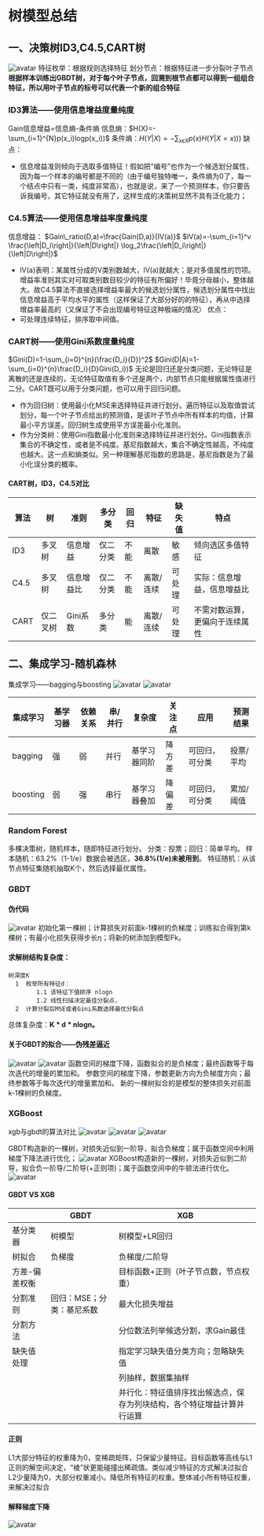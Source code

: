 # 树模型总结
## 一、决策树ID3,C4.5,CART树
![avatar](img/1.png)
特征枚举：根据规则选择特征
划分节点：根据特征进一步分裂叶子节点
**根据样本训练出GBDT树，对于每个叶子节点，回溯到根节点都可以得到一组组合特征，所以用叶子节点的标号可以代表一个新的组合特征**

### ID3算法——使用信息增益度量纯度
Gain信息增益=信息熵-条件熵
信息熵：$H(X)=-\sum_{i=1}^{N}p(x_i)logp(x_i))$
条件熵：$H(Y|X)=-\sum_{x\epsilon X}p(x)H(Y|X=x)))$
缺点：
- 信息增益准则倾向于选取多值特征！假如把“编号”也作为一个候选划分属性，因为每一个样本的编号都是不同的（由于编号独特唯一，条件熵为0了，每一个结点中只有一类，纯度非常高），也就是说，来了一个预测样本，你只要告诉我编号，其它特征就没有用了，这样生成的决策树显然不具有泛化能力；

### C4.5算法——使用信息增益率度量纯度
信息增益：
$Gain\_ratio(D,a)=\frac{Gain(D,a)}{IV(a)}$
$IV(a)=-\sum_{i=1}^v \frac{\left|D_i\right|}{\left|D\right|} \log_2\frac{\left|D_i\right|}{\left|D\right|}$
- IV(a)表明：某属性分成的V类别数越大，IV(a)就越大；是对多值属性的罚项。
增益率准则其实对可取类别数目较少的特征有所偏好！毕竟分母越小，整体越大。故C4.5算法不直接选择增益率最大的候选划分属性，候选划分属性中找出信息增益高于平均水平的属性（这样保证了大部分好的的特征），再从中选择增益率最高的（又保证了不会出现编号特征这种极端的情况）
优点：
- 可处理连续特征，排序取中间值。

### CART树——使用Gini系数度量纯度
$Gini(D)=1-\sum_{i=0}^{n}(\frac{D_i}{D})^2$
$Gini(D|A)=1-\sum_{i=0}^{n}\frac{D_i}{D}Gini(D_i))$
无论是回归还是分类问题，无论特征是离散的还是连续的，无论特征取值有多个还是两个，内部节点只能根据属性值进行二分。CART既可以用于分类问题，也可以用于回归问题。
- 作为回归树：使用最小化MSE来选择特征并进行划分。遍历特征以及取值尝试划分，每一个叶子节点给出的预测值，是该叶子节点中所有样本的均值，计算最小平方误差。回归树生成使用平方误差最小化准则。
- 作为分类树：使用Gini指数最小化准则来选择特征并进行划分。Gini指数表示集合的不确定性，或者是不纯度。基尼指数越大，集合不确定性越高，不纯度也越大。这一点和熵类似。另一种理解基尼指数的思路是，基尼指数是为了最小化误分类的概率。

#### CART树，ID3，C4.5对比
|算法|树|准则|多分类|回归|特征|缺失值|特点|
|--------|--------|--------|--------|--------|--------|--------|--------|
|ID3|多叉树|信息增益|仅二分类|不能|离散|敏感|倾向选区多值特征	
|C4.5|多叉树|信息增益比|仅二分类|不能|离散/连续|可处理|实际：信息增益，信息增益比	
|CART|仅二叉树|Gini系数|多分类|能|离散/连续|可处理|不需对数运算，更偏向于连续属性	

## 二、集成学习-随机森林
集成学习——bagging与boosting
![avatar](img/4.png)
![avatar](img/3.png)

|集成学习|基学习器|依赖关系|串/并行|复杂度|关注点|应用|预测结果|
|--------|--------|--------|--------|--------|--------|--------|--------|
bagging|强|弱|并行|基学习器同阶|降方差|可回归，可分类|投票/平均	
boosting|弱|强|串行|基学习器叠加|降偏差|可回归，可分类|累加/阈值	

### Random Forest
多棵决策树，随机样本，随即特征进行划分。
分类：投票；回归：简单平均。
样本随机：63.2%（1-1/e）数据会被选区，**36.8%(1/e)未被用到**。
特征随机：从该节点特征集随机抽取K个，然后选择最优属性。


### GBDT
#### 伪代码
![avatar](img/9.png)
初始化第一棵树；计算损失对前面k-1棵树的负梯度；训练拟合得到第k棵树；有最小化损失获得步长η；将新的树添加到模型Fk。

#### 求解树结构复杂度：
```
树深度K
  1  枚举所有特征d：
        1.1 该特征下值排序 nlogn
        1.2 线性扫描决定最佳分裂点，
  2  计算分裂后MSE或者Gini系数选择最优分裂点
```
总体复杂度：**K * d * nlogn。**
#### 关于GBDT的拟合——伪残差逼近
![avatar](img/12.png)
![avatar](img/10.png)
函数空间的梯度下降，函数拟合的是负梯度；最终函数等于每次迭代的增量的累加和。
参数空间的梯度下降，参数更新方向为负梯度方向；最终参数等于每次迭代的增量累加和。
新的一棵树拟合的是模型的整体损失对前面k-1棵树的负梯度。

### XGBoost
xgb与gbdt的算法对比
![avatar](img/7.png)
![avatar](img/11.jpg)
![avatar](img/5.png)

GBDT构造新的一棵树，对损失近似到一阶导，拟合负梯度；属于函数空间中利用梯度下降法进行优化；
![avatar](img/6.png)
XGBoost构造新的一棵树，对损失近似到二阶导，拟合负一阶导/二阶导(+正则项)；属于函数空间中的牛顿法进行优化。
![avatar](img/8.png)

####  GBDT VS XGB
||GBDT|XGB|
|--------|--------|--------|
|基分类器|树模型|树模型+LR回归
树拟合|负梯度|负梯度/二阶导
方差-偏差权衡||目标函数+正则（叶子节点数，节点权重）
分割准则|回归：MSE；分类：基尼系数|最大化损失增益
分割方法||分位数法列举候选分割，求Gain最佳
缺失值处理||指定学习缺失值分类方向；忽略缺失值
|||列抽样，数据集抽样
|||并行化：特征值排序找出候选点，保存为列块结构，各个特征增益计算并行运算

#### 正则
L1大部分特征的权重降为0，变稀疏矩阵，只保留少量特征。目标函数等高线与L1正则的解空间决定，“棱”状更能碰撞出稀疏值。类似减少特征的方式解决过拟合
L2少量降为0，大部分权重减小。降低所有特征的权重。整体减小所有特征权重，来解决过拟合

#### 解释梯度下降
![avatar](img/13.png)